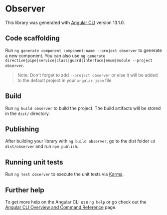 # Observer

This library was generated with [Angular CLI](https://github.com/angular/angular-cli) version 13.1.0.

## Code scaffolding

Run `ng generate component component-name --project observer` to generate a new component. You can also use `ng generate directive|pipe|service|class|guard|interface|enum|module --project observer`.
> Note: Don't forget to add `--project observer` or else it will be added to the default project in your `angular.json` file. 

## Build

Run `ng build observer` to build the project. The build artifacts will be stored in the `dist/` directory.

## Publishing

After building your library with `ng build observer`, go to the dist folder `cd dist/observer` and run `npm publish`.

## Running unit tests

Run `ng test observer` to execute the unit tests via [Karma](https://karma-runner.github.io).

## Further help

To get more help on the Angular CLI use `ng help` or go check out the [Angular CLI Overview and Command Reference](https://angular.io/cli) page.
